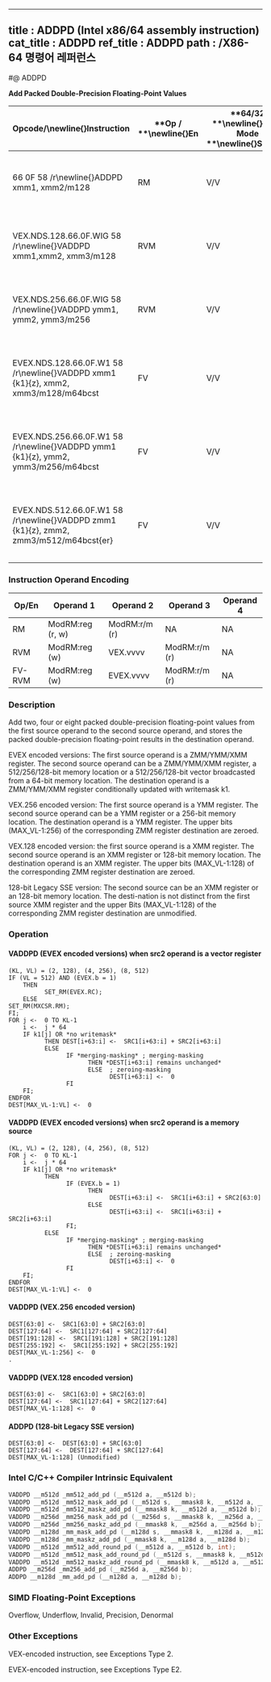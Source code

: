 ----------------------------
title : ADDPD (Intel x86/64 assembly instruction)
cat_title : ADDPD
ref_title : ADDPD
path : /X86-64 명령어 레퍼런스
----------------------------
#@ ADDPD

**Add Packed Double-Precision Floating-Point Values**

|**Opcode/**\newline{}**Instruction**|**Op / **\newline{}**En**|**64/32 **\newline{}**bit Mode **\newline{}**Support**|**CPUID **\newline{}**Feature **\newline{}**Flag**|**Description**|
|------------------------------------|-------------------------|------------------------------------------------------|--------------------------------------------------|---------------|
|66 0F 58 /r\newline{}ADDPD xmm1, xmm2/m128|RM|V/V|SSE2|Add packed double-precision floating-point values from xmm2/mem to xmm1 and store result in xmm1.|
|VEX.NDS.128.66.0F.WIG 58 /r\newline{}VADDPD xmm1,xmm2, xmm3/m128|RVM|V/V|AVX|Add packed double-precision floating-point values from xmm3/mem to xmm2 and store result in xmm1.|
|VEX.NDS.256.66.0F.WIG 58 /r\newline{}VADDPD ymm1, ymm2, ymm3/m256|RVM|V/V|AVX|Add packed double-precision floating-point values from ymm3/mem to ymm2 and store result in ymm1.|
|EVEX.NDS.128.66.0F.W1 58 /r\newline{}VADDPD xmm1 {k1}{z}, xmm2, xmm3/m128/m64bcst |FV|V/V|AVX512VLAVX512F|Add packed double-precision floating-point values from xmm3/m128/m64bcst to xmm2 and store result in xmm1 with writemask k1.|
|EVEX.NDS.256.66.0F.W1 58 /r\newline{}VADDPD ymm1 {k1}{z}, ymm2, ymm3/m256/m64bcst|FV|V/V|AVX512VLAVX512F|Add packed double-precision floating-point values from ymm3/m256/m64bcst to ymm2 and store result in ymm1 with writemask k1.|
|EVEX.NDS.512.66.0F.W1 58 /r\newline{}VADDPD zmm1 {k1}{z}, zmm2, zmm3/m512/m64bcst{er} |FV|V/V|AVX512F|Add packed double-precision floating-point values from zmm3/m512/m64bcst to zmm2 and store result in zmm1 with writemask k1.|
### Instruction Operand Encoding


|Op/En|Operand 1|Operand 2|Operand 3|Operand 4|
|-----|---------|---------|---------|---------|
|RM|ModRM:reg (r, w)|ModRM:r/m (r)|NA|NA|
|RVM|ModRM:reg (w)|VEX.vvvv|ModRM:r/m (r)|NA|
|FV-RVM|ModRM:reg (w)|EVEX.vvvv|ModRM:r/m (r)|NA|
### Description


Add two, four or eight packed double-precision floating-point values from the first source operand to the second source operand, and stores the packed double-precision floating-point results in the destination operand.

EVEX encoded versions: The first source operand is a ZMM/YMM/XMM register. The second source operand can be a ZMM/YMM/XMM register, a 512/256/128-bit memory location or a 512/256/128-bit vector broadcasted from a 64-bit memory location. The destination operand is a ZMM/YMM/XMM register conditionally updated with writemask k1.

VEX.256 encoded version: The first source operand is a YMM register. The second source operand can be a YMM register or a 256-bit memory location. The destination operand is a YMM register. The upper bits (MAX_VL-1:256) of the corresponding ZMM register destination are zeroed.

VEX.128 encoded version: the first source operand is a XMM register. The second source operand is an XMM register or 128-bit memory location. The destination operand is an XMM register. The upper bits (MAX_VL-1:128) of the corresponding ZMM register destination are zeroed.

128-bit Legacy SSE version: The second source can be an XMM register or an 128-bit memory location. The desti-nation is not distinct from the first source XMM register and the upper Bits (MAX_VL-1:128) of the corresponding ZMM register destination are unmodified.


### Operation
#### VADDPD (EVEX encoded versions) when src2 operand is a vector register
```info-verb
(KL, VL) = (2, 128), (4, 256), (8, 512)
IF (VL = 512) AND (EVEX.b = 1) 
    THEN
          SET_RM(EVEX.RC);
    ELSE 
SET_RM(MXCSR.RM);
FI;
FOR j  <-  0 TO KL-1
    i  <-  j * 64
    IF k1[j] OR *no writemask*
          THEN DEST[i+63:i] <-   SRC1[i+63:i] + SRC2[i+63:i]
          ELSE 
                IF *merging-masking* ; merging-masking
                      THEN *DEST[i+63:i] remains unchanged*
                      ELSE  ; zeroing-masking
                            DEST[i+63:i]  <-  0
                FI
    FI;
ENDFOR
DEST[MAX_VL-1:VL] <-   0
```
#### VADDPD (EVEX encoded versions) when src2 operand is a memory source
```info-verb
(KL, VL) = (2, 128), (4, 256), (8, 512)
FOR j <-   0 TO KL-1
    i <-   j * 64
    IF k1[j] OR *no writemask*
          THEN 
                IF (EVEX.b = 1) 
                      THEN
                            DEST[i+63:i] <-   SRC1[i+63:i] + SRC2[63:0]
                      ELSE 
                            DEST[i+63:i]  <-  SRC1[i+63:i] + SRC2[i+63:i]
                FI;
          ELSE 
                IF *merging-masking* ; merging-masking
                      THEN *DEST[i+63:i] remains unchanged*
                      ELSE  ; zeroing-masking
                            DEST[i+63:i]  <-  0
                FI
    FI;
ENDFOR
DEST[MAX_VL-1:VL]  <-  0
```
#### VADDPD (VEX.256 encoded version)
```info-verb
DEST[63:0]  <-  SRC1[63:0] + SRC2[63:0]
DEST[127:64]  <-  SRC1[127:64] + SRC2[127:64]
DEST[191:128]  <-  SRC1[191:128] + SRC2[191:128]
DEST[255:192] <-   SRC1[255:192] + SRC2[255:192]
DEST[MAX_VL-1:256] <-   0
.
```
#### VADDPD (VEX.128 encoded version)
```info-verb
DEST[63:0]  <-  SRC1[63:0] + SRC2[63:0]
DEST[127:64]  <-  SRC1[127:64] + SRC2[127:64]
DEST[MAX_VL-1:128]  <-  0
```
#### ADDPD (128-bit Legacy SSE version)
```info-verb
DEST[63:0]  <-  DEST[63:0] + SRC[63:0]
DEST[127:64] <-   DEST[127:64] + SRC[127:64]
DEST[MAX_VL-1:128] (Unmodified)
```

### Intel C/C++ Compiler Intrinsic Equivalent

```cpp
VADDPD __m512d _mm512_add_pd (__m512d a, __m512d b);
VADDPD __m512d _mm512_mask_add_pd (__m512d s, __mmask8 k, __m512d a, __m512d b);
VADDPD __m512d _mm512_maskz_add_pd (__mmask8 k, __m512d a, __m512d b);
VADDPD __m256d _mm256_mask_add_pd (__m256d s, __mmask8 k, __m256d a, __m256d b);
VADDPD __m256d _mm256_maskz_add_pd (__mmask8 k, __m256d a, __m256d b);
VADDPD __m128d _mm_mask_add_pd (__m128d s, __mmask8 k, __m128d a, __m128d b);
VADDPD __m128d _mm_maskz_add_pd (__mmask8 k, __m128d a, __m128d b);
VADDPD __m512d _mm512_add_round_pd (__m512d a, __m512d b, int);
VADDPD __m512d _mm512_mask_add_round_pd (__m512d s, __mmask8 k, __m512d a, __m512d b, int);
VADDPD __m512d _mm512_maskz_add_round_pd (__mmask8 k, __m512d a, __m512d b, int);
ADDPD __m256d _mm256_add_pd (__m256d a, __m256d b);
ADDPD __m128d _mm_add_pd (__m128d a, __m128d b);
```
### SIMD Floating-Point Exceptions


Overflow, Underflow, Invalid, Precision, Denormal

### Other Exceptions


VEX-encoded instruction, see Exceptions Type 2.

EVEX-encoded instruction, see Exceptions Type E2.

